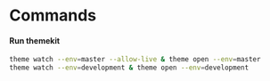 # Commands

#### Run themekit
```bash
theme watch --env=master --allow-live & theme open --env=master
theme watch --env=development & theme open --env=development
```
